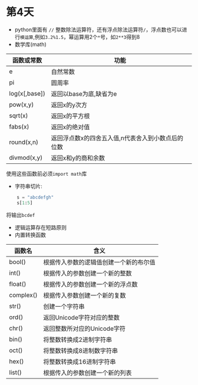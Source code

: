 # 第4天
- python里面有 `//` 整数除法运算符，还有浮点除法运算符`/`，浮点数也可以进行`模运算`,例如`3.2%1.5`，幂运算用2个`*`号，如`2**3`得到8
- 数学库(math)  

函数或常数 | 功能 
-|-
e | 自然常数 
pi | 圆周率 
log(x[,base]) | 返回以base为底,缺省为e 
pow(x,y) | 返回x的y次方
sqrt(x) | 返回x的平方根
fabs(x) | 返回x的绝对值
round(x,n) | 返回浮点数x的四舍五入值,n代表舍入到小数点后的位数
divmod(x,y) | 返回x和y的商和余数

使用这些函数前必须`import math`库
- 字符串切片:
```python
    s = "abcdefgh"  
    s[1:5]
```
将输出`bcdef`
- 逻辑运算存在短路原则
- 内置转换函数

函数名 | 含义
-|-
bool()|根据传入参数的逻辑值创建一个新的布尔值
int()|根据传入的参数创建一个新的整数
float()|根据传入的参数创建一个新的浮点数
complex()|根据传入参数创建一个新的复数
str()|创建一个字符串
ord()|返回Unicode字符对应的整数
chr()|返回整数所对应的Unicode字符
bin()|将整数转换成2进制字符串
oct()|将整数转换成8进制数字符串
hex()|将整数转换成16进制字符串
list()|根据传入的参数创建一个新的列表

